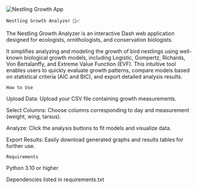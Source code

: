 ![Nestling Growth App](../assets/logo.png)

    Nestling Growth Analyzer 🐣📈
  

The Nestling Growth Analyzer is an 
interactive Dash web application designed
for ecologists, ornithologists, and 
conservation biologists. 

It simplifies analyzing and modeling 
the growth of bird nestlings using 
well-known biological growth models, 
including Logistic, Gompertz, Richards, 
Von Bertalanffy, and Extreme Value 
Function (EVF). This intuitive tool 
enables users to quickly evaluate growth 
patterns, compare models based on 
statistical criteria (AIC and BIC), 
and export detailed analysis results.


    How to Use

Upload Data: Upload your CSV file containing growth measurements.

Select Columns: Choose columns corresponding to day and measurement (weight, wing, tarsus).

Analyze: Click the analysis buttons to fit models and visualize data.

Export Results: Easily download generated graphs and results tables for further use.

    Requirements

Python 3.10 or higher

Dependencies listed in requirements.txt
